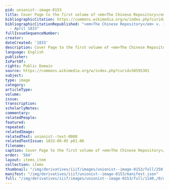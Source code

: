 ```yaml
---
pid: unionist--image-0153
title: Cover Page to the first volume of <em>The Chinese Repository</em>
bibliographicCitation: https://commons.wikimedia.org/w/index.php?curid=50595301
bibliographicCitationRepublished: "<em>The Chinese Repository</em> v. 1, May 1832
  - April 1833"
fullIssueSequenceNumber: 
creator: 
dateCreated: '1833'
description: Cover Page to the first volume of <em>The Chinese Repository</em>
language: English
publisher: 
IsPartOf: 
rights: Public Domain
source: https://commons.wikimedia.org/w/index.php?curid=50595301
subject: 
type: image
category: 
articleType: 
volume: 
issue: 
transcription: 
scholarlyNotes: 
commentary: 
relatedPeople: 
featured: 
repeated: 
relatedImage: 
relatedText: unionist--text-0080
relatedTextIssue: 1833-09-05 p01.06
filename: 
caption: Cover Page to the first volume of <em>The Chinese Repository</em>
order: '564'
layout: items_item
collection: items
thumbnail: "/img/derivatives/iiif/images/unionist--image-0153/full/250,/0/default.jpg"
manifest: "/img/derivatives/iiif/unionist--image-0153/manifest.json"
full: "/img/derivatives/iiif/images/unionist--image-0153/full/1140,/0/default.jpg"
---
```

